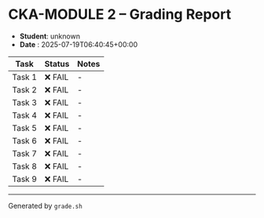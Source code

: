# CKA-MODULE 2 – Grading Report
- **Student**: unknown
- **Date**   : 2025-07-19T06:40:45+00:00

| Task | Status | Notes |
|------|--------|-------|
| Task 1 | ❌ FAIL | - |
| Task 2 | ❌ FAIL | - |
| Task 3 | ❌ FAIL | - |
| Task 4 | ❌ FAIL | - |
| Task 5 | ❌ FAIL | - |
| Task 6 | ❌ FAIL | - |
| Task 7 | ❌ FAIL | - |
| Task 8 | ❌ FAIL | - |
| Task 9 | ❌ FAIL | - |

---
Generated by `grade.sh`
